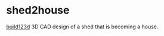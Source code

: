# shed2house
[build123d](https://github.com/gumyr/build123d) 3D CAD design of a shed that is becoming a house.
